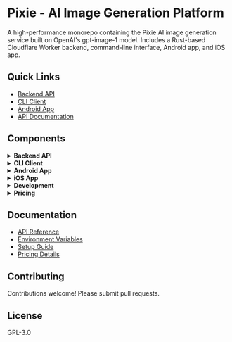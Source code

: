 # Pixie - AI Image Generation Platform

A high-performance monorepo containing the Pixie AI image generation service built on OpenAI's gpt-image-1 model. Includes a Rust-based Cloudflare Worker backend, command-line interface, Android app, and iOS app.

## Quick Links

- [Backend API](https://openai-image-proxy.guitaripod.workers.dev)
- [CLI Client](#cli-client)
- [Android App](#android-app)
- [API Documentation](#backend-api)

## Components

<details>
<summary><b>Backend API</b></summary>

### Overview
High-performance Rust-based Cloudflare Worker that provides OpenAI-compatible image generation with enhanced features:
- Automatic image storage in Cloudflare R2
- Usage tracking and analytics
- Public galleries
- Credit-based billing system
- OAuth authentication (GitHub, Google, Apple*)

*Apple Sign In not supported on Windows servers

### Architecture
- **Runtime**: Cloudflare Workers (Rust/WASM)
- **Database**: Cloudflare D1 (SQLite)
- **Storage**: Cloudflare R2 (S3-compatible)
- **Language**: Rust with worker-rs

### Deployment Modes

#### Official Mode (Hosted Service)
- Managed credit system with payment processing
- No OpenAI API key required from users
- Automatic usage tracking and billing

#### Self-Hosted Mode
- Users provide their own OpenAI API keys
- No credit system or payment processing
- Direct pass-through to OpenAI API

### Quick Setup

1. **Clone and install dependencies**
   ```bash
   git clone https://github.com/guitaripod/pixie.git
   cd pixie
   npm install
   cargo install worker-build
   ```

2. **Configure Cloudflare resources**
   ```bash
   # Create database
   npx wrangler d1 create openai-image-proxy
   
   # Apply migrations
   npx wrangler d1 migrations apply DB --local
   
   # Create R2 bucket
   npx wrangler r2 bucket create openai-image-proxy-images
   ```

3. **Set secrets**
   ```bash
   npx wrangler secret put OPENAI_API_KEY
   npx wrangler secret put GITHUB_CLIENT_SECRET
   npx wrangler secret put GOOGLE_CLIENT_SECRET
   # See docs/ENVIRONMENT_VARIABLES.md for complete list
   ```

4. **Deploy**
   ```bash
   npx wrangler deploy
   ```

### API Endpoints

#### Image Generation
```bash
POST /v1/images/generations
Authorization: Bearer <api-key>

{
  "model": "gpt-image-1",
  "prompt": "A serene mountain landscape",
  "size": "1024x1024",
  "quality": "high"
}
```

#### Image Editing
```bash
POST /v1/images/edits
Authorization: Bearer <api-key>
Content-Type: multipart/form-data

image: <file>
mask: <file> (optional)
prompt: "Add a sunset"
```

#### Other Endpoints
- `GET /v1/images` - Browse public gallery
- `GET /v1/credits/balance` - Check credit balance
- `POST /v1/credits/purchase` - Buy credit packs
- `POST /v1/auth/device/code` - Start device auth flow

Full API documentation: [docs/API.md](docs/API.md)

</details>

<details>
<summary><b>CLI Client</b></summary>

### Installation
```bash
cd cli
cargo install --path .
# Installs as 'pixie'
```

### Authentication
```bash
# OAuth providers
pixie auth github
pixie auth google
pixie auth apple  # Not supported on Windows

# Check status
pixie config
```

### Image Generation
```bash
# Basic generation
pixie generate "A beautiful sunset"

# Advanced options
pixie generate "product photo" \
  -s landscape \      # Size: square, landscape, portrait
  -q medium \         # Quality: low (4-6 credits), medium (16-24), high (62-94)
  -n 3 \              # Generate 3 images
  -b white \          # Background: auto, transparent, white, black
  -f jpeg \           # Format: png, jpeg, webp
  -c 85 \             # Compression (0-100)
  -o ./images         # Output directory
```

### Image Editing
```bash
# Edit local image
pixie edit photo.png "add company logo" --fidelity high

# Edit from gallery
pixie edit gallery:abc123 "enhance colors" -s landscape
```

### Credit Management
```bash
pixie credits              # Check balance
pixie credits history      # Transaction history
pixie credits packs        # Available packs
pixie credits estimate -q high -s 1024x1024  # Cost estimation
```

### Gallery
```bash
pixie gallery list         # Browse public images
pixie gallery mine         # Your images
pixie gallery view <id>    # Image details
```

### Other Commands
```bash
pixie usage --detailed     # API usage statistics
pixie health               # Check service status
pixie admin stats          # Admin only
```

</details>

<details>
<summary><b>Android App</b></summary>

### Overview
Native Android application built with Kotlin and Jetpack Compose, providing a mobile interface for Pixie AI image generation.

### Features
- **Image Generation**: Chat-based interface with batch generation (1-10 images)
- **Image Editing**: Upload and modify existing images with AI
- **Gallery**: Browse public and personal galleries with download/share options
- **Credits**: Balance tracking, usage dashboard, and in-app purchases
- **Authentication**: OAuth with GitHub, Google, and Apple
- **Admin Panel**: System statistics and user management (admin only)

### Technical Stack
- **Language**: Kotlin
- **UI**: Jetpack Compose with Material Design 3
- **Architecture**: MVVM with Clean Architecture
- **Networking**: Retrofit + OkHttp + Moshi
- **Image Loading**: Coil
- **Payments**: RevenueCat
- **Min SDK**: 24 (Android 7.0)
- **Target SDK**: 34 (Android 14)

### Building from Source
```bash
cd android
./gradlew assembleDebug
# APK will be in app/build/outputs/apk/debug/
```

### Configuration
1. Add your OAuth client IDs to `local.properties`:
   ```properties
   GOOGLE_OAUTH_CLIENT_ID=your-client-id
   ```

2. Configure RevenueCat for in-app purchases

3. Update the API endpoint in build configuration if using self-hosted backend

### Google Play Store
Available on Google Play Store with full feature set.

</details>

<details>
<summary><b>iOS App</b></summary>

### Overview
Native iOS application built with UIKit and Swift, providing a mobile interface for Pixie AI image generation with feature parity to the Android app.

### Features
- **Image Generation**: Chat-based interface with batch generation (1-10 images)
- **Image Editing**: Upload and modify existing images with AI
- **Gallery**: Browse public and personal galleries with download/share options
- **Credits**: Balance tracking, usage dashboard, and in-app purchases via RevenueCat
- **Authentication**: OAuth with GitHub, Google, and Apple Sign In
- **Admin Panel**: System statistics and user management (admin only)
- **Offline Support**: Network monitoring and offline indicators
- **Background Tasks**: Efficient background processing for image operations

### Technical Stack
- **Language**: Swift 5.9+
- **UI**: UIKit with programmatic constraints and UIStackViews
- **Architecture**: MVVM with Repository pattern
- **Networking**: URLSession with custom service layer
- **Image Processing**: Native iOS image frameworks
- **Payments**: RevenueCat for in-app purchases
- **Persistence**: Keychain for secure storage
- **Min iOS**: 15.0
- **Target iOS**: 17.0+

### Building from Source
```bash
cd iOS/Pixie
xcodebuild -project Pixie.xcodeproj -scheme Pixie -destination 'platform=iOS Simulator,id=69011470-D880-44F0-A527-480A03C692CA' build
```

### Configuration
1. Add your OAuth client IDs to the project configuration
2. Configure RevenueCat for in-app purchases
3. Update the API endpoint in ConfigurationManager if using self-hosted backend

### App Store
[![Download on the App Store](https://developer.apple.com/assets/elements/badges/download-on-the-app-store.svg)](https://apps.apple.com/us/app/pixiepocket/id6751730339)

</details>

<details>
<summary><b>Development</b></summary>

### Local Development

#### Backend
```bash
# Run with hot reload
npx wrangler dev

# Watch logs
npx wrangler tail

# Run with cargo watch
cargo watch -s "npx wrangler dev"
```

#### CLI
```bash
cd cli
cargo run -- generate "test prompt" -q low
```

#### Android
```bash
cd android
./gradlew installDebug
```

#### iOS
```bash
cd iOS/Pixie
xcodebuild -project Pixie.xcodeproj -scheme Pixie -destination 'platform=iOS Simulator,id=69011470-D880-44F0-A527-480A03C692CA' build
```

### Testing
- Backend: Test with CLI (`cd cli && cargo run -- [args]`)
- Cost optimization: Always use `--quality low` for testing (4-5 credits vs 50-80)
- Database: Check locks in `user_locks` table if requests hang

### Common Commands
```bash
# Apply database migrations
npx wrangler d1 execute openai-image-proxy --file=migrations/001_schema.sql --remote

# Update secrets (never use config files)
npx wrangler secret put OPENAI_API_KEY

# Check service health
curl https://your-worker.workers.dev/
```

### Project Structure
```
├── src/                # Backend source (Rust/Cloudflare Workers)
├── cli/                # CLI application (Rust)
├── android/            # Android app (Kotlin/Jetpack Compose)
├── iOS/                # iOS app (Swift/UIKit)
├── migrations/         # Database schemas
├── docs/               # Documentation
├── .github/            # CI/CD workflows
└── wrangler.toml      # Worker configuration
```

</details>

<details>
<summary><b>Pricing</b></summary>

### Credit System
Images cost credits based on quality and complexity (prices don't include platform taxes):

| Quality | Typical Cost | USD Equivalent |
|---------|--------------|----------------|
| Low | 4-6 credits | $0.04-0.06 |
| Medium | 16-24 credits | $0.16-0.24 |
| High | 62-94 credits | $0.62-0.94 |

### Credit Packs

| Pack | Credits | Price | Bonus |
|------|---------|-------|-------|
| Starter | 150 | $2.99 | - |
| Basic | 500 | $9.99 | 5% |
| Popular | 1,250 | $24.99 | 10% |
| Pro | 2,500 | $49.99 | 15% |
| Enterprise | 5,000 | $99.99 | 20% |

### Payment Methods
- **Cards**: All major credit/debit cards via Stripe
- **Crypto**: BTC, ETH, DOGE, LTC (Basic pack and above only)

</details>

## Documentation

- [API Reference](docs/API.md)
- [Environment Variables](docs/ENVIRONMENT_VARIABLES.md)
- [Setup Guide](docs/SETUP.md)
- [Pricing Details](docs/pricing.md)

## Contributing

Contributions welcome! Please submit pull requests.

## License

GPL-3.0
